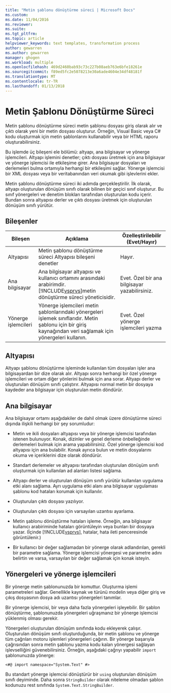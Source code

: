 ```yaml
---
title: "Metin şablonu dönüştürme süreci | Microsoft Docs"
ms.custom: 
ms.date: 11/04/2016
ms.reviewer: 
ms.suite: 
ms.tgt_pltfrm: 
ms.topic: article
helpviewer_keywords: text templates, transformation process
author: gewarren
ms.author: gewarren
manager: ghogen
ms.workload: multiple
ms.openlocfilehash: 469d2460bab93c73c227b08aeb763e6bfe18261e
ms.sourcegitcommit: f89ed5fc2e5078213e30a6ade4604e34df48181f
ms.translationtype: MT
ms.contentlocale: tr-TR
ms.lasthandoff: 01/13/2018
---
```

# <a name="the-text-template-transformation-process"></a>Metin Şablonu Dönüştürme Süreci
Metin şablonu dönüştürme süreci metin şablonu dosyası giriş olarak alır ve çıktı olarak yeni bir metin dosyası oluşturur. Örneğin, Visual Basic veya C# kodu oluşturmak için metin şablonlarını kullanabilir veya bir HTML raporu oluşturabilirsiniz.  
  
 Bu işlemde üç bileşeni ele bölümü: altyapı, ana bilgisayar ve yönerge işlemcileri. Altyapı işlemini denetler; çıktı dosyası üretmek için ana bilgisayar ve yönerge işlemcisi ile etkileşime girer. Ana bilgisayar dosyaları ve derlemeleri bulma ortamıyla herhangi bir etkileşimi sağlar. Yönerge işlemcisi bir XML dosyası veya bir veritabanından veri okumak gibi işlevlerini ekler.  
  
 Metin şablonu dönüştürme süreci iki adımda gerçekleştirilir. İlk olarak, altyapı oluşturulan dönüşüm sınıfı olarak bilinen bir geçici sınıf oluşturur. Bu sınıf yönergeleri ve denetim blokları tarafından oluşturulan kodu içerir. Bundan sonra altyapısı derler ve çıktı dosyası üretmek için oluşturulan dönüşüm sınıfı yürütür.  
  
## <a name="components"></a>Bileşenler  
  
|Bileşen|Açıklama|Özelleştirilebilir (Evet/Hayır)|  
|---------------|-----------------|------------------------------|  
|Altyapısı|Metin şablonu dönüştürme süreci Altyapısı bileşeni denetler|Hayır.|  
|Ana bilgisayar|Ana bilgisayar altyapısı ve kullanıcı ortamını arasındaki arabirimdir. [!INCLUDE[vsprvs](../code-quality/includes/vsprvs_md.md)]metin dönüştürme süreci yöneticisidir.|Evet. Özel bir ana bilgisayar yazabilirsiniz.|  
|Yönerge işlemcileri|Yönerge işlemcileri metin şablonlarındaki yönergeleri işlemek sınıflarıdır. Metin şablonu için bir giriş kaynağından veri sağlamak için yönergeleri kullanın.|Evet. Özel yönerge işlemcileri yazma|  
  
## <a name="the-engine"></a>Altyapısı  
 Altyapı şablonu dönüştürme işleminde kullanılan tüm dosyaları işler ana bilgisayardan bir dize olarak alır. Altyapı sonra herhangi bir özel yönerge işlemcileri ve ortam diğer yönlerini bulmak için ana sorar. Altyapı derler ve oluşturulan dönüşüm sınıfı çalıştırır. Altyapısı normal metin bir dosyaya kaydeder ana bilgisayar için oluşturulan metin döndürür.  
  
## <a name="the-host"></a>Ana bilgisayar  
 Ana bilgisayar ortamı aşağıdakiler de dahil olmak üzere dönüştürme süreci dışında ilişkili herhangi bir şey sorumludur:  
  
-   Metin ve ikili dosyaları altyapısı veya bir yönerge işlemcisi tarafından istenen bulunuyor. Konak, dizinler ve genel derleme önbelleğinde derlemeleri bulmak için arama yapabilirsiniz. Özel yönerge işlemcisi kod altyapısı için ana bulabilir. Konak ayrıca bulun ve metin dosyalarını okuma ve içeriklerini dize olarak döndürür.  
  
-   Standart derlemeler ve altyapısı tarafından oluşturulan dönüşüm sınıfı oluşturmak için kullanılan ad alanları listesi sağlama.  
  
-   Altyapı derler ve oluşturulan dönüşüm sınıfı yürütür kullanılan uygulama etki alanı sağlama. Ayrı uygulama etki alanı ana bilgisayar uygulaması şablonu kod hataları korumak için kullanılır.  
  
-   Oluşturulan çıktı dosyası yazılıyor.  
  
-   Oluşturulan çıktı dosyası için varsayılan uzantısı ayarlama.  
  
-   Metin şablonu dönüştürme hataları işleme. Örneğin, ana bilgisayar kullanıcı arabiriminde hataları görüntüleyin veya bunları bir dosyaya yazar. (İçinde [!INCLUDE[vsprvs](../code-quality/includes/vsprvs_md.md)], hatalar, hata ileti penceresinde görüntülenir.)  
  
-   Bir kullanıcı bir değer sağlamadan bir yönerge olarak adlandırılan, gerekli bir parametre sağlama. Yönerge işlemcisi yönergesi ve parametre adını belirtin ve varsa, varsayılan bir değer sağlamak için konak isteyin.  
  
## <a name="directives-and-directive-processors"></a>Yönergeleri ve yönerge işlemcileri  
 Bir yönerge metin şablonunuzda bir komuttur. Oluşturma işlemi parametreleri sağlar. Genellikle kaynak ve türünü modelin veya diğer giriş ve çıkış dosyasının dosya adı uzantısı yönergeleri tanımlar.  
  
 Bir yönerge işlemcisi, bir veya daha fazla yönergeleri işleyebilir. Bir şablon dönüştürme, şablonunuzda yönergeleri uğraşmanız bir yönerge işlemcisi yüklenmiş olması gerekir.  
  
 Yönergeleri oluşturulan dönüşüm sınıfında kodu ekleyerek çalışır. Oluşturulan dönüşüm sınıfı oluşturduğunda, bir metin şablonu ve yönerge tüm çağrıları motoru işlemleri yönergeleri çağırın. Bir yönerge başarıyla çağrısından sonra metin şablonu yazma kodu kalan yönergesi sağlayan işlevselliğini güvenebilirsiniz. Örneğin, aşağıdaki çağrıyı yapabilir `import` şablonunuzda yönerge:  
  
 `<#@ import namespace="System.Text" #>`  
  
 Bu standart yönerge işlemcisi dönüştürür bir `using` oluşturulan dönüşüm sınıfı deyiminde. Daha sonra `StringBuilder` olarak niteleme olmadan şablon kodunuzu rest sınıfında `System.Text.StringBuilder`.